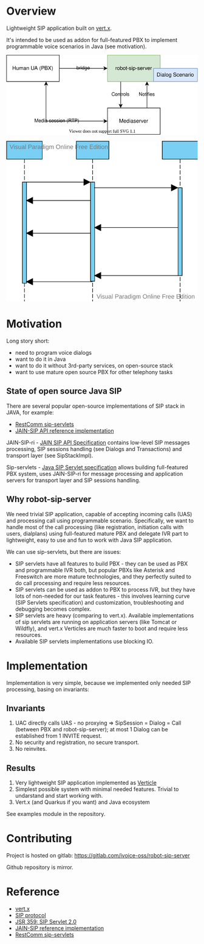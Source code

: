 # Overview

Lightweight SIP application built on [vert.x](https://vertx.io/).

It's intended to be used as addon for full-featured PBX to implement programmable voice scenarios in Java
(see motivation).

![overview-diagram](docs/1-overview.svg "Overview diagram")

![dialog-flow-diagram](docs/2-dialog-diag.svg "Dialog flow diagram")

# Motivation

Long story short:

- need to program voice dialogs
- want to do it in Java
- want to do it without 3rd-party services, on open-source stack
- want to use mature open source PBX for other telephony tasks

## State of open source Java SIP

There are several popular open-source implementations of SIP stack in JAVA, for example:

- [RestComm sip-servlets](https://github.com/RestComm/sip-servlets)
- [JAIN-SIP API reference implementation](https://github.com/RestComm/jain-sip)

JAIN-SIP-ri - [JAIN SIP API Specification](https://jcp.org/en/jsr/detail?id=32) contains low-level SIP messages
processing, SIP sessions handling (see Dialogs and Transactions) and transport layer (see SipStackImpl).

Sip-servlets - [Java SIP Servlet specification](https://jcp.org/en/jsr/detail?id=359) allows building full-featured PBX
system, uses JAIN-SIP-ri for message processing and application servers for transport layer and SIP sessions handling.

## Why robot-sip-server

We need trivial SIP application, capable of accepting incoming calls (UAS) and processing call using programmable
scenario. Specifically, we want to handle most of the call processing (like registration, initiation calls with users,
dialplans) using full-featured mature PBX and delegate IVR part to lightweight, easy to use and fun to work with Java
SIP application.

We can use sip-servlets, but there are issues:

- SIP servlets have all features to build PBX - they can be used as PBX and programmable IVR both, but popular PBXs like
  Asterisk and Freeswitch are more mature technologies, and they perfectly suited to do call processing and require less
  resources.
- SIP servlets can be used as addon to PBX to process IVR, but they have lots of non-needed for our task features - this
  involves learning curve (SIP Servlets specification) and customization, troubleshooting and debugging becomes complex.
- SIP servlets are heavy (comparing to vert.x). Available implementations of sip servlets are running on application
  servers (like Tomcat or Wildfly), and vert.x Verticles are much faster to boot and require less resources.
- Available SIP servlets implementations use blocking IO.

# Implementation

Implementation is very simple, because we implemented only needed SIP processing, basing on invariants:

## Invariants

1. UAC directly calls UAS - no proxying =>
   SipSession = Dialog = Call (between PBX and robot-sip-server); at most 1 Dialog can be established from 1 INVITE
   request.
2. No security and registration, no secure transport.
3. No reinvites.

## Results

1. Very lightweight SIP application implemented as [Verticle](https://vertx.io/docs/vertx-core/java/#_verticles)
2. Simplest possible system with minimal needed features. Trivial to undarstand and start working with.
3. Vert.x (and Quarkus if you want) and Java ecosystem

See examples module in the repository.

# Contributing

Project is hosted on gitlab: https://gitlab.com/ivoice-oss/robot-sip-server

Github repository is mirror.

# Reference

- [vert.x](https://vertx.io/)
- [SIP protocol](https://datatracker.ietf.org/doc/html/rfc3261)
- [JSR 359: SIP Servlet 2.0](https://jcp.org/en/jsr/detail?id=359)
- [JAIN-SIP reference implementation](https://github.com/usnistgov/jsip)
- [RestComm sip-servlets](https://github.com/RestComm/sip-servlets)
